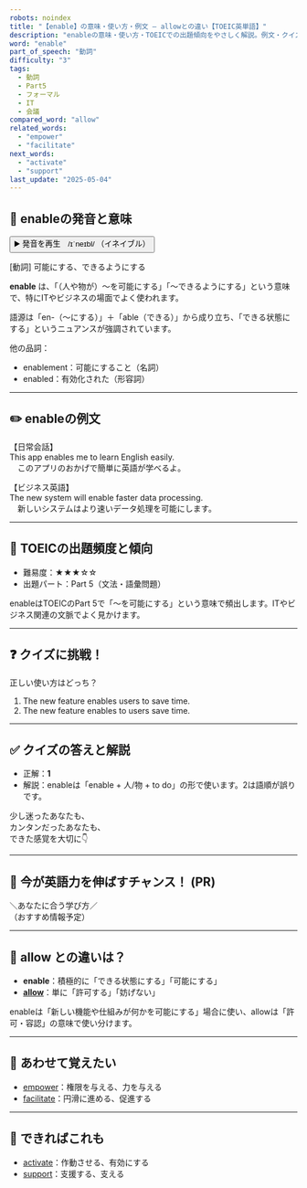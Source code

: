 ```yaml
---
robots: noindex
title: "【enable】の意味・使い方・例文 ― allowとの違い【TOEIC英単語】"
description: "enableの意味・使い方・TOEICでの出題傾向をやさしく解説。例文・クイズ付きでallowとの違いもわかりやすく学べます。"
word: "enable"
part_of_speech: "動詞"
difficulty: "3"
tags:
  - 動詞
  - Part5
  - フォーマル
  - IT
  - 会議
compared_word: "allow"
related_words:
  - "empower"
  - "facilitate"
next_words:
  - "activate"
  - "support"
last_update: "2025-05-04"
---
```


## 🔰 enableの発音と意味

<button class="play-audio" onclick="playTTS('enable')">
  <span class="play-audio-main">
    ▶️ 発音を再生　/ɪˈneɪbl/
  </span>
  <span class="play-audio-sub">
    （イネイブル）
  </span>
</button>

[動詞] 可能にする、できるようにする

**enable** は、「（人や物が）～を可能にする」「～できるようにする」という意味で、特にITやビジネスの場面でよく使われます。

語源は「en-（～にする）」＋「able（できる）」から成り立ち、「できる状態にする」というニュアンスが強調されています。

他の品詞：  
- enablement：可能にすること（名詞）
- enabled：有効化された（形容詞）

---

## ✏️ enableの例文

【日常会話】  
This app enables me to learn English easily.  
　このアプリのおかげで簡単に英語が学べるよ。

【ビジネス英語】  
The new system will enable faster data processing.  
　新しいシステムはより速いデータ処理を可能にします。

---

## 🎯 TOEICの出題頻度と傾向

- 難易度：★★★☆☆
- 出題パート：Part 5（文法・語彙問題）

enableはTOEICのPart 5で「～を可能にする」という意味で頻出します。ITやビジネス関連の文脈でよく見かけます。

---

## ❓ クイズに挑戦！

正しい使い方はどっち？

1. The new feature enables users to save time.  
2. The new feature enables to users save time.

---

## ✅ クイズの答えと解説

- 正解：**1**
- 解説：enableは「enable + 人/物 + to do」の形で使います。2は語順が誤りです。

少し迷ったあなたも、  
カンタンだったあなたも、  
できた感覚を大切に👇️

---

## 🚀 今が英語力を伸ばすチャンス！ (PR)

<div class="info-center">
＼あなたに合う学び方／<br>  
（おすすめ情報予定）
</div>

---

## 🤔  allow との違いは？

- **enable**：積極的に「できる状態にする」「可能にする」
- **[allow](/allow)**：単に「許可する」「妨げない」

enableは「新しい機能や仕組みが何かを可能にする」場合に使い、allowは「許可・容認」の意味で使い分けます。

---

## 🧩 あわせて覚えたい

- [empower](/empower)：権限を与える、力を与える
- [facilitate](/facilitate)：円滑に進める、促進する

---

## 📖 できればこれも

- [activate](/activate)：作動させる、有効にする
- [support](/support)：支援する、支える

<!-- cvid: aid13_bid03 -->
